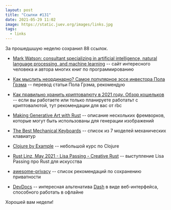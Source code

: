 ```yaml
---
layout: post
title: "Ссылки #131"
date: 2021-05-29 11:02
image: https://static.juev.org/images/links.jpg
tags:
  - links
---
```

За прошедшшую неделю сохранил 88 ссылок.

* [Mark Watson: consultant specializing in artificial intelligence, natural language processing, and machine learning](http://markwatson.com/) -- сайт интересного человека и автора многих книг по программированию

* [Как мыслить неординарно? Самое популярное эссе инвестора Пола Грэма](https://reminder.media/post/samoe-populyarnoe-esse-pola-grema) -- перевод статьи Пола Грэма, рекомендую

* [Как правильно хранить криптовалюту в 2021 году. Обзор кошельков](https://www.rbc.ru/crypto/news/601518f29a79471424899d99) -- если вы работаете или только планируете работатьт с криптовалютой, тут рекомендации для вас от rbc

* [Making Generative Art with Rust](https://blog.abor.dev/p/making-generative-art-with-rust) -- описание нескольких фремворков, которые могут быть использованы для генерации изображений

* [The Best Mechanical Keyboards](https://www.nytimes.com/wirecutter/reviews/our-favorite-mechanical-keyboards/) -- список из 7 моделей механических клавиатур

* [Clojure by Example](https://kimh.github.io/clojure-by-example/#about) -- небольшой курс по Clojure

* [Rust Linz, May 2021 - Lisa Passing - Creative Rust](https://www.youtube.com/watch?v=VJUhINt5dF0) -- выступление Lisa Passing про Rust для искусства

* [awesome-privacy](https://github.com/pluja/awesome-privacy) -- список рекомендаций по сохранению приватности

* [DevDocs](https://devdocs.io) -- интересная альтенатива [Dash](https://kapeli.com/dash) в виде веб-интерфейса, способного работать в офлайне

Хорошей вам недели!

